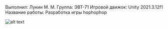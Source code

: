Выполнил: Лукин М. М.
Группа: ЭВТ-71
Игровой движок: Unity 2021.3.12f1
Название работы: Разработка игры hophophop


![alt text](https://gspics.org/image/0Xlyys)